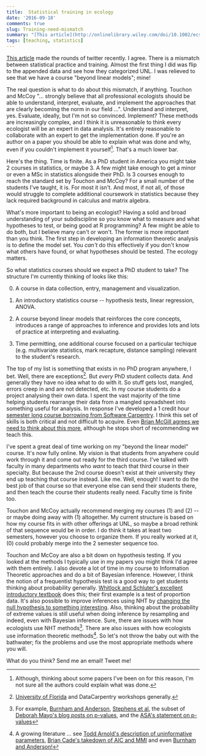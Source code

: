 ```yaml
--- 
title:  Statistical training in ecology
date: '2016-09-18'
comments: true
slug: Training-need-mismatch
summary: "[This article](http://onlinelibrary.wiley.com/doi/10.1002/ecs2.1394/abstract) made the rounds of twitter recently. I agree. There is a mismatch between statistical practice and training. Almost the first thing I did was flip to the appended data and see how they categorized UNL. I was relieved to see that we have a course "beyond linear models"; mine!"
tags: [teaching, statistics] 
---
```


[This article](http://onlinelibrary.wiley.com/doi/10.1002/ecs2.1394/abstract) made the rounds of twitter recently. I agree. There is a mismatch between statistical practice and training. Almost the first thing I did was flip to the appended data and see how they categorized UNL. I was relieved to see that we have a course "beyond linear models"; mine! 

The real question is what to do about this mismatch, if anything. Touchon and McCoy "... strongly believe that all professional ecologists should be able to understand, interpret, evaluate, and implement the approaches that are clearly becoming the norm in our field ...". Understand and interpret, yes. Evaluate, ideally, but I'm not so convinced. Implement? These methods are  increasingly complex, and I think it is unreasonable to think every ecologist will be an expert in data analysis. It's entirely reasonable to collaborate with an expert to get the implementation done. If you're an author on a paper you should be able to explain what was done and why, even if you couldn't implement it yourself[^caveat]. That's a much lower bar. 

Here's the thing. Time is finite. As a PhD student in America you might take 2 courses in statistics, or maybe 3. A few might take enough to get a minor or even a MSc in statistics alongside their PhD. Is 3 courses enough to reach the standard set by Touchon and McCoy? For a small number of the students I've taught, it is. For most it isn't. And most, if not all, of those would struggle to complete additional coursework in statistics because they lack required background in calculus and matrix algebra.

What's more important to being an ecologist? Having a solid and broad understanding of your subdiscipline so you know what to measure and what hypotheses to test, or being good at R programming? A few might be able to do both, but I believe many can't or won't.  The former is more important than you think. The first step in developing an information theoretic analysis is to define the model set. You *can't* do this effectively if you don't know what others have found, or what hypotheses should be tested. The ecology matters. 

So what statistics courses should we expect a PhD student to take? The structure I'm currently thinking of looks like this:

0) A course in data collection, entry, management and visualization. 

1) An introductory statistics course -- hypothesis tests, linear regression, ANOVA. 

2) A course beyond linear models that reinforces the core concepts, introduces a range of approaches to inference and provides lots and lots of practice at interpreting and evaluating.

3) Time permitting, one additional course focused on a particular techique (e.g. multivariate statistics, mark recapture, distance sampling) relevant to the student's research. 

The top of my list is something that exists in no PhD program anywhere, I bet. Well, there are  exceptions[^exceptions]. But *every* PhD student collects data. And generally they have no idea what to do with it. So stuff gets lost, mangled, errors creep in and are not detected, etc. In my course students do a project analysing their own data. I spent the vast majority of the time helping students  rearrange their data from a mangled spreadsheet into something useful for analysis. In response I've developed a 1 credit hour [semester long course borrowing from Software Carpentry](http://atyre2.github.io/2016-01-11-Lincoln/). I think this set of skills is both critical and not difficult to acquire. Even [Brian McGill agrees we need to think about this more](https://dynamicecology.wordpress.com/2016/08/22/ten-commandments-for-good-data-management/), although he stops short of recommending we teach this.

I've spent a great deal of time working on my "beyond the linear model" course. It's now fully online. My vision is that students from anywhere could work through it and come out ready for the third course. I've talked with faculty in many departments who *want* to teach that third course in their specialty. But because the 2nd course doesn't exist at their university they end up teaching that course instead. Like me. Well, enough! I want to do the best job of that course so that everyone else can send their students there, and then teach the course their students really need. Faculty time is finite too.

Touchon and McCoy actually recommend merging my courses (1) and (2) -- or maybe doing away with (1) altogether. My current structure is based on how my course fits in with other offerings at UNL, so maybe a broad rethink of that sequence would be in order. I do think it takes at least two semesters, however you choose to organize them. If you really worked at it, (0) could probably merge into the 2 semester sequence too. 

Touchon and McCoy are also a bit down on hypothesis testing. If you looked at the methods I typically use in my papers you might think I'd agree with them entirely. I also devote a lot of time in my course to Information Theoretic approaches and do a bit of Bayesian inference. However, I think the notion of a frequentist hypothesis test is a good way to get students thinking about probability generally. [Whitlock and Schluter's excellent introductory textbook](http://www.zoology.ubc.ca/~whitlock/ABD/teaching/) does this; their first example is a test of proportion data. It's also possible to improve inferences using NHT by [changing the null hypothesis to something interesting](http://daniellakens.blogspot.com/2016/05/absence-of-evidence-is-not-evidence-of.html). Also, thinking about the probability of extreme values is still useful when doing inference by resampling and indeed, even with Bayesian inference. Sure, there are issues with how ecologists use NHT methods[^NHTissues]. There are also issues with how ecologists use information theoretic methods[^AICissues].  So let's not throw the baby out with the bathwater; fix the problems and use the most appropriate methods where you will. 

What do you think? Send me an email! Tweet me! 

[^caveat]: Although, thinking about some papers I've been on for this reason, I'm not sure all the authors could explain what was done. 

[^exceptions]: [University of Florida](http://www.datacarpentry.org/semester-biology/) and DataCarpentry workshops generally.

[^NHTissues]: For example, [Burnham and Anderson](http://warnercnr.colostate.edu/~anderson/PDF_files/TESTING.pdf), [Stephens et al](http://web.wilkes.edu/jeffrey.stratford/files/stephens2005.pdf), the subset of [Deborah Mayo's blog posts on p-values](https://errorstatistics.com/category/p-values/), and the [ASA's statement on p-values](http://www.tandfonline.com/doi/abs/10.1080/00031305.2016.1154108)

[^AICissues]: A growing literature ... see [Todd Arnold's description of uninformative parameters](https://www.researchgate.net/publication/280757781_Uninformative_Parameters_and_Model_Selection_Using_Akaike's_Information_Criterion), [Brian Cade's takedown of AIC and MMI](https://www.researchgate.net/publication/267288202_Model_averaging_and_muddled_multimodel_inference) and even [Burnham and Anderson!](http://warnercnr.colostate.edu/~anderson/PDF_files/AIC%20Myths%20and%20Misunderstandings.pdf)
